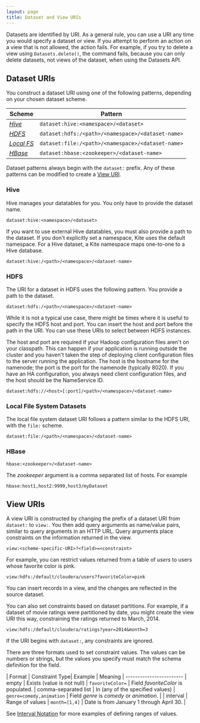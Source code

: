```yaml
---
layout: page
title: Dataset and View URIs
---
```


Datasets are identified by URI. As a general rule, you can use a URI any time you would specify a dataset or view. If you attempt to perform an action on a view that is not allowed, the action fails. For example, if you try to delete a view using `Datasets.delete()`, the command fails, because you can only delete datasets, not views of the dataset, when using the Datasets API. 

## Dataset URIs

You construct a dataset URI using one of the following patterns, depending on your chosen dataset scheme.

| Scheme | Pattern
---------|--------
| <a href="#hive">*Hive*</a> |`dataset:hive:<namespace>/<dataset>`
| <a href="#hdfs">*HDFS*</a> | `dataset:hdfs:/<path>/<namespace>/<dataset-name>`
| <a href="#local">*Local FS*</a> | `dataset:file:/<path>/<namespace>/<dataset-name>`
| <a href="#hbase">*HBase*</a> | `dataset:hbase:<zookeeper>/<dataset-name>`

Dataset patterns always begin with the `dataset:` prefix. Any of these patterns can be modified to create a <a href="#view">View URI</a>.

<a name="hive" />

### Hive

Hive manages your datatables for you. You only have to provide the dataset name.

```
dataset:hive:<namespace>/<dataset>
```

If you want to use external Hive datatables, you must also provide a path to the dataset. If you don't explicitly set a namespace, Kite uses the default namespace. For a Hive dataset, a Kite namespace maps one-to-one to a Hive database.

```
dataset:hive:/<path>/<namespace>/<dataset-name>
```

<a name="hdfs" />

### HDFS

The URI for a dataset in HDFS uses the following pattern. You provide a path to the dataset.
```
dataset:hdfs:/<path>/<namespace>/<dataset-name>
```

While it is not a typical use case, there might be times where it is useful to specify the HDFS host and port. You can insert the host and port before the path in the URI. You can use these URIs to select between HDFS instances.

The host and port are required if your Hadoop configuration files aren't on your classpath. This can happen if your application is running outside the cluster and you haven't taken the step of deploying client configuration files to the server running the application. The host is the hostname for the namenode; the port is the port for the namenode (typically 8020). If you have an HA configuration, you always need client configuration files, and the host should be the NameService ID.

```
dataset:hdfs://<host>[:port]/<path>/<namespace>/<dataset-name>
```

<a name="local" />

### Local File System Datasets

The local file system dataset URI follows a pattern similar to the HDFS URI, with the `file:` scheme.

```
dataset:file:/<path>/<namespace>/<dataset-name>
```

<a name="#hbase" />

### HBase

```
hbase:<zookeeper>/<dataset-name>
```

The _zookeeper_ argument is a comma separated list of hosts.  For example

```
hbase:host1,host2:9999,host3/myDataset
```

<a name="view" />

## View URIs

A view URI is constructed by changing the prefix of a dataset URI from `dataset:` to `view:`. You then add query arguments as name/value pairs, similar to query arguments in an HTTP URL. Query arguments place constraints on the information returned in the view. 

```
view:<scheme-specific-URI>?<field>=<constraint>
```

For example, you can restrict values returned from a table of _users_ to users whose favorite color is pink.

```
view:hdfs:/default/cloudera/users?favoriteColor=pink
```
You can insert records in a view, and the changes are reflected in the source dataset. 

You can also set constraints based on dataset partitions. For example, if a dataset of movie ratings were partitioned by date, you might create the view URI this way, constraining the ratings returned to March, 2014.

```
view:hdfs:/default/cloudera/ratings?year=2014&month=3
```

If the URI begins with `dataset:`, any constraints are ignored.

There are three formats used to set constraint values. The values can be numbers or strings, but the values you specify must match the schema definition for the field.

| Format | Constraint Type| Example | Meaning
| ------------------------
| empty | Exists (value is not null) | `favoriteColor=` | Field _favoriteColor_ is populated.
| comma-separated list | In (any of the specified values) | `genre=comedy,animation` | Field _genre_ is _comedy_ or _animation_. |
| interval | Range of values | `month=[1,4]` | Date is from January 1 through April 30. |

See [Interval Notation](../Interval-Notation/) for more examples of defining ranges of values.


